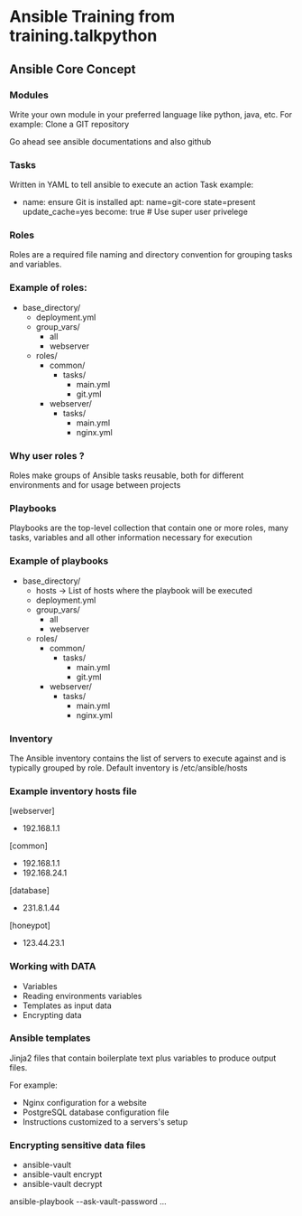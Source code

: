 # Ansible Training from training.talkpython

## Ansible Core Concept
### Modules
Write your own module in your preferred language like python, java, etc.
For example: Clone a GIT repository

Go ahead see ansible documentations and also github

### Tasks
Written in YAML to tell ansible to execute an action
Task example:
- name: ensure Git is installed
  apt: name=git-core state=present update_cache=yes
  become: true # Use super user privelege
  
### Roles
Roles are a required file naming and directory convention for grouping tasks
and variables.
### Example of roles:
- base_directory/
  - deployment.yml
  - group_vars/
    - all
    - webserver
  - roles/
    - common/
      - tasks/
        - main.yml
        - git.yml
    - webserver/
      - tasks/
        - main.yml
        - nginx.yml
        
### Why user roles ?
Roles make groups of Ansible tasks reusable, both for different environments
and for usage between projects

### Playbooks
Playbooks are the top-level collection that contain one or more roles, many 
tasks, variables and all other information necessary for execution

### Example of playbooks
- base_directory/
  - hosts -> List of hosts where the playbook will be executed
  - deployment.yml
  - group_vars/
    - all
    - webserver
  - roles/
    - common/
      - tasks/
        - main.yml
        - git.yml
    - webserver/
      - tasks/
        - main.yml
        - nginx.yml

### Inventory
The Ansible inventory contains the list of servers to execute against and is 
typically grouped by role.
Default inventory is /etc/ansible/hosts

### Example inventory hosts file
[webserver]
- 192.168.1.1

[common]
- 192.168.1.1
- 192.168.24.1

[database]
- 231.8.1.44

[honeypot]
- 123.44.23.1

### Working with DATA
- Variables
- Reading environments variables
- Templates as input data
- Encrypting data

### Ansible templates
Jinja2 files that contain boilerplate text plus variables to produce output files.

For example: 
- Nginx configuration for a website
- PostgreSQL database configuration file
- Instructions customized to a servers's setup


### Encrypting sensitive data files
- ansible-vault
- ansible-vault encrypt
- ansible-vault decrypt

ansible-playbook --ask-vault-password ...

